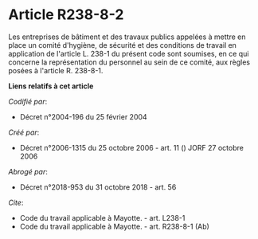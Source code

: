 # Article R238-8-2

Les entreprises de bâtiment et des travaux publics appelées à mettre en place un comité d'hygiène, de sécurité et des
conditions de travail en application de l'article L. 238-1 du présent code sont soumises, en ce qui concerne la
représentation du personnel au sein de ce comité, aux règles posées à l'article R. 238-8-1.

**Liens relatifs à cet article**

_Codifié par_:

  - Décret n°2004-196 du 25 février 2004

_Créé par_:

  - Décret n°2006-1315 du 25 octobre 2006 - art. 11 () JORF 27 octobre 2006

_Abrogé par_:

  - Décret n°2018-953 du 31 octobre 2018 - art. 56

_Cite_:

  - Code du travail applicable à Mayotte. - art. L238-1
  - Code du travail applicable à Mayotte. - art. R238-8-1 (Ab)
